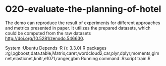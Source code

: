 # O2O-evaluate-the-planning-of-hotel
The demo can reproduce the result of experiments for different approaches and metrics presented in paper.
It utilizes the prepared datasets, which could be computed from the raw datasets http://doi.org/10.5281/zenodo.546630.

System          :Ubuntu
Depends         :R (≥ 3.3.0)
R packages      :rgl,xgboost,data.table,Matrix,caret,wordcloud2,car,plyr,dplyr,moments,glmnet,elasticnet,knitr,e1071,ranger,gbm
Running command :Rscript train.R
